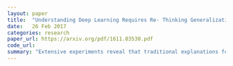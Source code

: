 ```yaml
---
layout: paper
title:  "Understanding Deep Learning Requires Re- Thinking Generalization"
date:   26 Feb 2017
categories: research
paper_url: https://arxiv.org/pdf/1611.03530.pdf
code_url: 
summary: "Extensive experiments reveal that traditional explanations for the strong generalization performance of large neural networks fall short. Despite conventional wisdom attributing success to model properties or regularization techniques, our findings show that state-of-the-art convolutional networks for image classification can easily overfit random labels. This phenomenon persists regardless of explicit regularization or substituting true images with random noise. Theoretical analysis suggests that shallow neural networks achieve perfect finite sample expressivity when parameters outnumber data points, as commonly observed. We interpret these results in contrast to traditional models."
---
```

